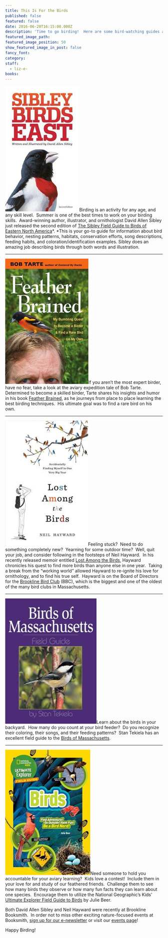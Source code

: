 ```yaml
---
title: This Is For the Birds
published: false
featured: false
date: 2016-06-20T16:15:00.000Z
description: 'Time to go birding!  Here are some bird-watching guides and tales.'
featured_image_path:
featured_image_position: 50
show_featured_image_in_post: false
fancy_font:
category:
staff:
  - liz-e-
books:
---
```



[![](/uploads/versions/9780307957917---x----237-400x---.jpg)](http://www.brooklinebooksmith-shop.com/book/9780307957917)Birding is an activity for any age, and any skill level.&nbsp; Summer is one of the best times to work on your birding skills.&nbsp; Award-winning author, illustrator, and ornithologist David Allen Sibley just released the second edition of [The Sibley Field Guide to Birds of Eastern North America](http://www.brooklinebooksmith-shop.com/book/9780307957917)*.&nbsp;*This is your go-to guide for information about bird behavior, nesting patterns, habitats, conservation efforts, song descriptions, feeding habits, and coloration/identification examples. Sibley does an amazing job describing birds through both words and illustration.&nbsp; &nbsp; &nbsp;

---

[![](/uploads/versions/9780472119868---x----266-400x---.jpg)](http://www.brooklinebooksmith-shop.com/book/9780472119868)If you aren’t the most expert birder, have no fear, take a look at the aviary expedition tale of Bob Tarte.&nbsp; Determined to become a skilled birder, Tarte shares his insights and humor in his book [Feather Brained](http://www.brooklinebooksmith-shop.com/book/9780472119868), as he journeys from place to place learning the best birding techniques.&nbsp; His ultimate goal was to find a rare bird on his own. &nbsp; &nbsp;

---

[![](/uploads/versions/9781632865793---x----265-400x---.jpg)](http://www.brooklinebooksmith-shop.com/book/9781632865793)Feeling stuck?&nbsp; Need to do something completely new?&nbsp; Yearning for some outdoor time?&nbsp; Well, quit your job, and consider following in the footsteps of Neil Hayward.&nbsp; In his recently released memoir entitled [Lost Among the Birds](http://www.brooklinebooksmith-shop.com/book/9781632865793), Hayward chronicles his quest to find more birds than anyone else in one year.&nbsp; Taking a break from the “working world” allowed Hayward to re-ignite his love for ornithology, and to find his true self.&nbsp; Hayward is on the Board of Directors for the [Brookline Bird Club](http://www.brooklinebirdclub.org/) (BBC), which is the biggest and one of the oldest of the many bird clubs in Massachusetts.

---

[![](/uploads/versions/9781885061881---x----292-400x---.jpg)](http://www.brooklinebooksmith-shop.com/book/9781885061881)Learn about the birds in your backyard.&nbsp; How many do you count at your bird feeder?&nbsp; Do you recognize their coloring, their songs, and their feeding patterns?&nbsp; Stan Tekiela has an excellent field guide to the [Birds of Massachusetts](http://www.brooklinebooksmith-shop.com/book/9781885061881).

---

[![](/uploads/versions/9781426322990---x----272-400x---.jpg)](http://www.brooklinebooksmith-shop.com/book/9781426322990)Need someone to hold you accountable for your aviary learning?&nbsp; Kids love a contest!&nbsp; Include them in your love for and study of our feathered friends.&nbsp; Challenge them to see how many birds they observe or how many fun facts they can learn about one species.&nbsp; Encourage them to utilize the National Geographic’s Kids’ [Ultimate Explorer Field Guide to Birds](http://www.brooklinebooksmith-shop.com/book/9781426322990) by Julie Beer.&nbsp; &nbsp;&nbsp;

Both David Allen Sibley and Neil Hayward were recently at Brookline Booksmith.&nbsp; In order not to miss other exciting nature-focused events at Booksmith, [sign up for our e-newsletter](http://www.brooklinebooksmith.com/about-us/) or visit our [events page](http://www.brooklinebooksmith.com/events/)!

Happy Birding!